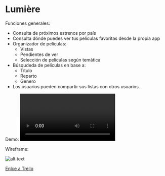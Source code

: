 # Lumière

Funciones generales:
- Consulta de próximos estrenos por país
- Consulta dónde puedes ver tus peliculas favoritas desde la propia app
- Organizador de películas: 
  - Vistas
  - Pendientes de ver
  - Selección de peliculas según temàtica
- Búsqudeda de películas en base a:
  - Título
  - Reparto
  - Genero 
- Los usuarios pueden compartir sus listas con otros usuarios. 

Demo:
![demo](https://i.imgur.com/cOx9LVn.mp4)

Wireframe:

![alt text](https://i.imgur.com/x8gEvrl.png)

[Enlce a Trello](https://trello.com/b/WqRxIBP1/lumi%C3%A8re)
